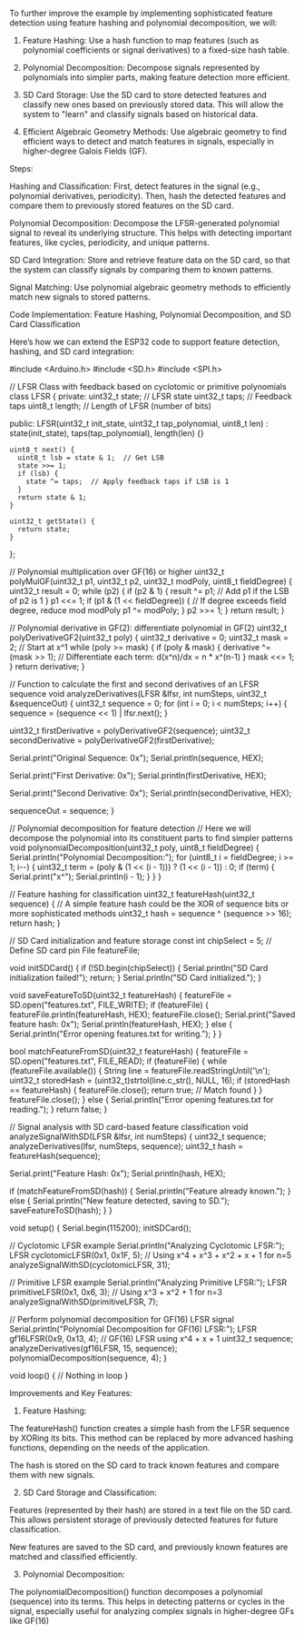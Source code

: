 To further improve the example by implementing sophisticated feature detection using feature hashing and polynomial decomposition, we will:

1. Feature Hashing: Use a hash function to map features (such as polynomial coefficients or signal derivatives) to a fixed-size hash table.


2. Polynomial Decomposition: Decompose signals represented by polynomials into simpler parts, making feature detection more efficient.


3. SD Card Storage: Use the SD card to store detected features and classify new ones based on previously stored data. This will allow the system to "learn" and classify signals based on historical data.


4. Efficient Algebraic Geometry Methods: Use algebraic geometry to find efficient ways to detect and match features in signals, especially in higher-degree Galois Fields (GF).



Steps:

Hashing and Classification: First, detect features in the signal (e.g., polynomial derivatives, periodicity). Then, hash the detected features and compare them to previously stored features on the SD card.

Polynomial Decomposition: Decompose the LFSR-generated polynomial signal to reveal its underlying structure. This helps with detecting important features, like cycles, periodicity, and unique patterns.

SD Card Integration: Store and retrieve feature data on the SD card, so that the system can classify signals by comparing them to known patterns.

Signal Matching: Use polynomial algebraic geometry methods to efficiently match new signals to stored patterns.


Code Implementation: Feature Hashing, Polynomial Decomposition, and SD Card Classification

Here’s how we can extend the ESP32 code to support feature detection, hashing, and SD card integration:

#include <Arduino.h>
#include <SD.h>
#include <SPI.h>

// LFSR Class with feedback based on cyclotomic or primitive polynomials
class LFSR {
  private:
    uint32_t state;  // LFSR state
    uint32_t taps;   // Feedback taps
    uint8_t length;  // Length of LFSR (number of bits)

  public:
    LFSR(uint32_t init_state, uint32_t tap_polynomial, uint8_t len) : state(init_state), taps(tap_polynomial), length(len) {}

    uint8_t next() {
      uint8_t lsb = state & 1;  // Get LSB
      state >>= 1;
      if (lsb) {
        state ^= taps;  // Apply feedback taps if LSB is 1
      }
      return state & 1;
    }

    uint32_t getState() {
      return state;
    }
};

// Polynomial multiplication over GF(16) or higher
uint32_t polyMulGF(uint32_t p1, uint32_t p2, uint32_t modPoly, uint8_t fieldDegree) {
  uint32_t result = 0;
  while (p2) {
    if (p2 & 1) {
      result ^= p1;  // Add p1 if the LSB of p2 is 1
    }
    p1 <<= 1;
    if (p1 & (1 << fieldDegree)) {  // If degree exceeds field degree, reduce mod modPoly
      p1 ^= modPoly;
    }
    p2 >>= 1;
  }
  return result;
}

// Polynomial derivative in GF(2): differentiate polynomial in GF(2)
uint32_t polyDerivativeGF2(uint32_t poly) {
  uint32_t derivative = 0;
  uint32_t mask = 2; // Start at x^1
  while (poly >= mask) {
    if (poly & mask) {
      derivative ^= (mask >> 1); // Differentiate each term: d(x^n)/dx = n * x^(n-1)
    }
    mask <<= 1;
  }
  return derivative;
}

// Function to calculate the first and second derivatives of an LFSR sequence
void analyzeDerivatives(LFSR &lfsr, int numSteps, uint32_t &sequenceOut) {
  uint32_t sequence = 0;
  for (int i = 0; i < numSteps; i++) {
    sequence = (sequence << 1) | lfsr.next();
  }
  
  uint32_t firstDerivative = polyDerivativeGF2(sequence);
  uint32_t secondDerivative = polyDerivativeGF2(firstDerivative);

  Serial.print("Original Sequence: 0x");
  Serial.println(sequence, HEX);

  Serial.print("First Derivative: 0x");
  Serial.println(firstDerivative, HEX);

  Serial.print("Second Derivative: 0x");
  Serial.println(secondDerivative, HEX);

  sequenceOut = sequence;
}

// Polynomial decomposition for feature detection
// Here we will decompose the polynomial into its constituent parts to find simpler patterns
void polynomialDecomposition(uint32_t poly, uint8_t fieldDegree) {
  Serial.println("Polynomial Decomposition:");
  for (uint8_t i = fieldDegree; i >= 1; i--) {
    uint32_t term = (poly & (1 << (i - 1))) ? (1 << (i - 1)) : 0;
    if (term) {
      Serial.print("x^");
      Serial.println(i - 1);
    }
  }
}

// Feature hashing for classification
uint32_t featureHash(uint32_t sequence) {
  // A simple feature hash could be the XOR of sequence bits or more sophisticated methods
  uint32_t hash = sequence ^ (sequence >> 16);
  return hash;
}

// SD Card initialization and feature storage
const int chipSelect = 5;  // Define SD card pin
File featureFile;

void initSDCard() {
  if (!SD.begin(chipSelect)) {
    Serial.println("SD Card initialization failed!");
    return;
  }
  Serial.println("SD Card initialized.");
}

void saveFeatureToSD(uint32_t featureHash) {
  featureFile = SD.open("features.txt", FILE_WRITE);
  if (featureFile) {
    featureFile.println(featureHash, HEX);
    featureFile.close();
    Serial.print("Saved feature hash: 0x");
    Serial.println(featureHash, HEX);
  } else {
    Serial.println("Error opening features.txt for writing.");
  }
}

bool matchFeatureFromSD(uint32_t featureHash) {
  featureFile = SD.open("features.txt", FILE_READ);
  if (featureFile) {
    while (featureFile.available()) {
      String line = featureFile.readStringUntil('\n');
      uint32_t storedHash = (uint32_t)strtol(line.c_str(), NULL, 16);
      if (storedHash == featureHash) {
        featureFile.close();
        return true;  // Match found
      }
    }
    featureFile.close();
  } else {
    Serial.println("Error opening features.txt for reading.");
  }
  return false;
}

// Signal analysis with SD card-based feature classification
void analyzeSignalWithSD(LFSR &lfsr, int numSteps) {
  uint32_t sequence;
  analyzeDerivatives(lfsr, numSteps, sequence);
  uint32_t hash = featureHash(sequence);

  Serial.print("Feature Hash: 0x");
  Serial.println(hash, HEX);

  if (matchFeatureFromSD(hash)) {
    Serial.println("Feature already known.");
  } else {
    Serial.println("New feature detected, saving to SD.");
    saveFeatureToSD(hash);
  }
}

void setup() {
  Serial.begin(115200);
  initSDCard();

  // Cyclotomic LFSR example
  Serial.println("Analyzing Cyclotomic LFSR:");
  LFSR cyclotomicLFSR(0x1, 0x1F, 5);  // Using x^4 + x^3 + x^2 + x + 1 for n=5
  analyzeSignalWithSD(cyclotomicLFSR, 31);

  // Primitive LFSR example
  Serial.println("Analyzing Primitive LFSR:");
  LFSR primitiveLFSR(0x1, 0x6, 3);  // Using x^3 + x^2 + 1 for n=3
  analyzeSignalWithSD(primitiveLFSR, 7);

  // Perform polynomial decomposition for GF(16) LFSR signal
  Serial.println("Polynomial Decomposition for GF(16) LFSR:");
  LFSR gf16LFSR(0x9, 0x13, 4);  // GF(16) LFSR using x^4 + x + 1
  uint32_t sequence;
  analyzeDerivatives(gf16LFSR, 15, sequence);
  polynomialDecomposition(sequence, 4);
}

void loop() {
  // Nothing in loop
}

Improvements and Key Features:

1. Feature Hashing:

The featureHash() function creates a simple hash from the LFSR sequence by XORing its bits. This method can be replaced by more advanced hashing functions, depending on the needs of the application.

The hash is stored on the SD card to track known features and compare them with new signals.



2. SD Card Storage and Classification:

Features (represented by their hash) are stored in a text file on the SD card. This allows persistent storage of previously detected features for future classification.

New features are saved to the SD card, and previously known features are matched and classified efficiently.



3. Polynomial Decomposition:

The polynomialDecomposition() function decomposes a polynomial (sequence) into its terms. This helps in detecting patterns or cycles in the signal, especially useful for analyzing complex signals in higher-degree GFs like GF(16)




